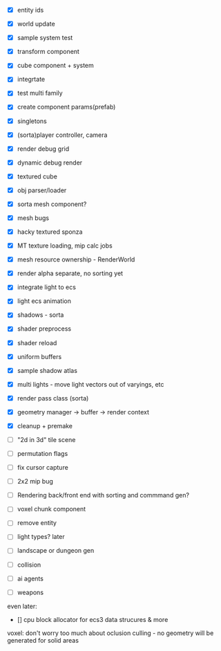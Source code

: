 - [x] entity ids
- [x] world update
- [x] sample system test
- [x] transform component
- [x] cube component + system
- [x] integrtate
- [x] test multi family
- [x] create component params(prefab)
- [x] singletons
- [x] (sorta)player controller, camera
- [x] render debug grid
- [x] dynamic debug render
- [x] textured cube
- [x] obj parser/loader
- [x] sorta mesh component?
- [x] mesh bugs
- [x] hacky textured sponza
- [x] MT texture loading, mip calc jobs
- [x] mesh resource ownership - RenderWorld
- [x] render alpha separate, no sorting yet
- [x] integrate light to ecs
- [x] light ecs animation
- [x] shadows - sorta
- [x] shader preprocess
- [x] shader reload
- [x] uniform buffers
- [x] sample shadow atlas
- [x] multi lights - move light vectors out of  varyings, etc
- [x] render pass class (sorta)
- [x] geometry manager -> buffer -> render context
- [x] cleanup + premake
- [ ] "2d in 3d" tile scene
- [ ] permutation flags
- [ ] fix cursor capture
- [ ] 2x2 mip bug
- [ ] Rendering back/front end with sorting and commmand gen?
- [ ] voxel chunk component
- [ ] remove entity
- [ ] light types?
later
- [ ] landscape or dungeon gen
- [ ] collision
- [ ] ai agents
- [ ] weapons


even later:
- [] cpu block allocator for ecs3 data strucures & more

voxel:
    don't worry too much about oclusion culling - no geometry will be generated for solid areas